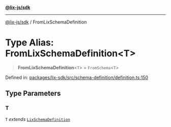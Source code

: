[**@lix-js/sdk**](../README.md)

***

[@lix-js/sdk](../README.md) / FromLixSchemaDefinition

# Type Alias: FromLixSchemaDefinition\<T\>

> **FromLixSchemaDefinition**\<`T`\> = `FromSchema`\<`T`\>

Defined in: [packages/lix-sdk/src/schema-definition/definition.ts:150](https://github.com/opral/monorepo/blob/3bcc1f95be292671fbdc30a84e807512030f233b/packages/lix-sdk/src/schema-definition/definition.ts#L150)

## Type Parameters

### T

`T` *extends* [`LixSchemaDefinition`](LixSchemaDefinition.md)
